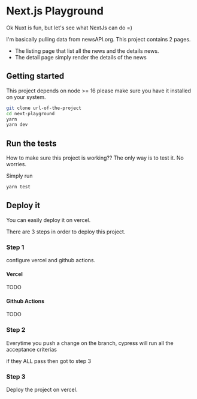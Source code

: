 # Next.js Playground

Ok Nuxt is fun, but let's see what NextJs can do =)

I'm basically pulling data from newsAPI.org. This project contains 2 pages.

- The listing page that list all the news and the details news.
- The detail page simply render the details of the news

## Getting started

This project depends on node >= 16 please make sure you have it installed on your system.

```bash
git clone url-of-the-project
cd next-playground
yarn
yarn dev
```

## Run the tests

How to make sure this project is working??
The only way is to test it.
No worries.

Simply run

```bash
yarn test
```

## Deploy it

You can easily deploy it on vercel.

There are 3 steps in order to deploy this project.

### Step 1

configure vercel and github actions.

#### Vercel

TODO

#### Github Actions

TODO

### Step 2

Everytime you push a change on the branch, cypress will run all the acceptance criterias

if they ALL pass then got to step 3

### Step 3

Deploy the project on vercel.
